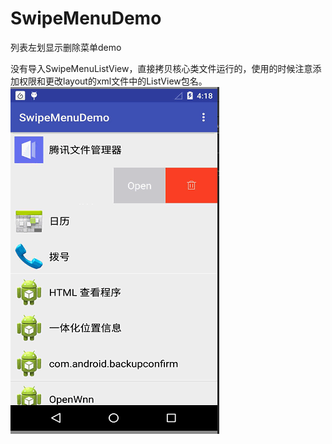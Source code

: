 # SwipeMenuDemo
列表左划显示删除菜单demo

没有导入SwipeMenuListView，直接拷贝核心类文件运行的，使用的时候注意添加权限和更改layout的xml文件中的ListView包名。
![](https://raw.githubusercontent.com/ITAnt/SwipeMenuDemo/master/images/demo.gif)
